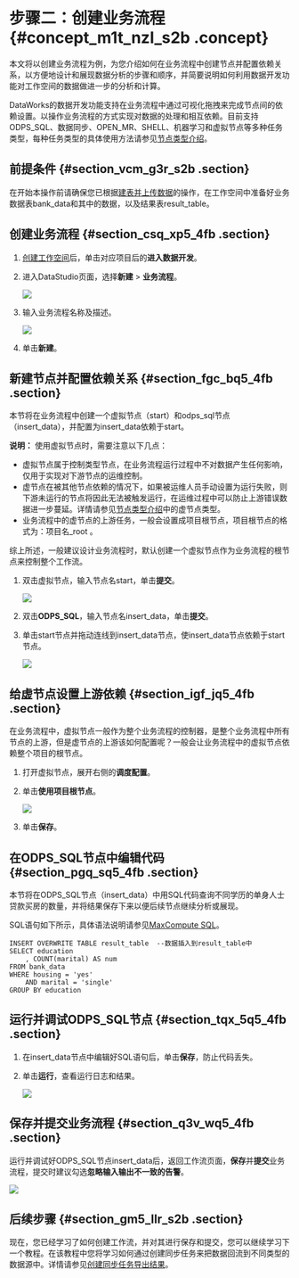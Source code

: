# 步骤二：创建业务流程 {#concept_m1t_nzl_s2b .concept}

本文将以创建业务流程为例，为您介绍如何在业务流程中创建节点并配置依赖关系，以方便地设计和展现数据分析的步骤和顺序，并简要说明如何利用数据开发功能对工作空间的数据做进一步的分析和计算。

DataWorks的数据开发功能支持在业务流程中通过可视化拖拽来完成节点间的依赖设置。以操作业务流程的方式实现对数据的处理和相互依赖。目前支持ODPS\_SQL、数据同步、OPEN\_MR、SHELL、机器学习和虚拟节点等多种任务类型，每种任务类型的具体使用方法请参见[节点类型介绍](../../../../../cn.zh-CN/使用指南/数据开发/节点类型/节点类型介绍.md#)。

## 前提条件 {#section_vcm_g3r_s2b .section}

在开始本操作前请确保您已根据[建表并上传数据](cn.zh-CN/快速开始/步骤一：建表并上传数据.md#)的操作，在工作空间中准备好业务数据表bank\_data和其中的数据，以及结果表result\_table。

## 创建业务流程 {#section_csq_xp5_4fb .section}

1.  [创建工作空间](../../../../../cn.zh-CN/准备工作/管理员使用云账号/创建工作空间.md#)后，单击对应项目后的**进入数据开发**。
2.  进入DataStudio页面，选择**新建** \> **业务流程**。

    ![](http://static-aliyun-doc.oss-cn-hangzhou.aliyuncs.com/assets/img/16181/15468296338983_zh-CN.png)

3.  输入业务流程名称及描述。

    ![](http://static-aliyun-doc.oss-cn-hangzhou.aliyuncs.com/assets/img/16181/15468296338984_zh-CN.png)

4.  单击**新建**。

## 新建节点并配置依赖关系 {#section_fgc_bq5_4fb .section}

本节将在业务流程中创建一个虚拟节点（start）和odps\_sql节点（insert\_data），并配置为insert\_data依赖于start。

**说明：** 使用虚拟节点时，需要注意以下几点：

-   虚拟节点属于控制类型节点，在业务流程运行过程中不对数据产生任何影响，仅用于实现对下游节点的运维控制。
-   虚节点在被其他节点依赖的情况下，如果被运维人员手动设置为运行失败，则下游未运行的节点将因此无法被触发运行，在运维过程中可以防止上游错误数据进一步蔓延。详情请参见[节点类型介绍](../../../../../cn.zh-CN/使用指南/数据开发/节点类型/节点类型介绍.md#)中的虚节点类型。
-   业务流程中的虚节点的上游任务，一般会设置成项目根节点，项目根节点的格式为：项目名\_root 。

综上所述，一般建议设计业务流程时，默认创建一个虚拟节点作为业务流程的根节点来控制整个工作流。

1.  双击虚拟节点，输入节点名start，单击**提交**。

    ![](http://static-aliyun-doc.oss-cn-hangzhou.aliyuncs.com/assets/img/16181/15468296338985_zh-CN.png)

2.  双击**ODPS\_SQL**，输入节点名insert\_data，单击**提交**。
3.  单击start节点并拖动连线到insert\_data节点，使insert\_data节点依赖于start节点。

    ![](http://static-aliyun-doc.oss-cn-hangzhou.aliyuncs.com/assets/img/16181/15468296338986_zh-CN.png)


## 给虚节点设置上游依赖 {#section_igf_jq5_4fb .section}

在业务流程中，虚拟节点一般作为整个业务流程的控制器，是整个业务流程中所有节点的上游，但是虚节点的上游该如何配置呢？一般会让业务流程中的虚拟节点依赖整个项目的根节点。

1.  打开虚拟节点，展开右侧的**调度配置**。
2.  单击**使用项目根节点**。

    ![](http://static-aliyun-doc.oss-cn-hangzhou.aliyuncs.com/assets/img/16181/154682963310481_zh-CN.png)

3.  单击**保存**。

## 在ODPS\_SQL节点中编辑代码 {#section_pgq_sq5_4fb .section}

本节将在ODPS\_SQL节点（insert\_data）中用SQL代码查询不同学历的单身人士贷款买房的数量，并将结果保存下来以便后续节点继续分析或展现。

SQL语句如下所示，具体语法说明请参见[MaxCompute SQL](https://help.aliyun.com/document_detail/27860.html)。

```
INSERT OVERWRITE TABLE result_table  --数据插入到result_table中
SELECT education
    , COUNT(marital) AS num
FROM bank_data
WHERE housing = 'yes'
    AND marital = 'single'
GROUP BY education
```

## 运行并调试ODPS\_SQL节点 {#section_tqx_5q5_4fb .section}

1.  在insert\_data节点中编辑好SQL语句后，单击**保存**，防止代码丢失。
2.  单击**运行**，查看运行日志和结果。

    ![](http://static-aliyun-doc.oss-cn-hangzhou.aliyuncs.com/assets/img/16181/15468296348987_zh-CN.png)


## 保存并提交业务流程 {#section_q3v_wq5_4fb .section}

运行并调试好ODPS\_SQL节点insert\_data后，返回工作流页面，**保存**并**提交**业务流程，提交时建议勾选**忽略输入输出不一致的告警**。

![](http://static-aliyun-doc.oss-cn-hangzhou.aliyuncs.com/assets/img/16181/15468296348988_zh-CN.png)

## 后续步骤 {#section_gm5_llr_s2b .section}

现在，您已经学习了如何创建工作流，并对其进行保存和提交，您可以继续学习下一个教程。在该教程中您将学习如何通过创建同步任务来把数据回流到不同类型的数据源中。详情请参见[创建同步任务导出结果](cn.zh-CN/快速开始/步骤三：创建同步任务.md#)。

